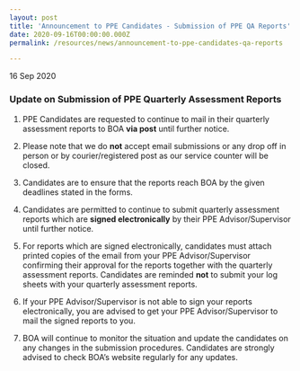 ```yaml
---
layout: post
title: 'Announcement to PPE Candidates - Submission of PPE QA Reports'
date: 2020-09-16T00:00:00.000Z
permalink: /resources/news/announcement-to-ppe-candidates-qa-reports

---
```


16 Sep 2020

### **Update on Submission of PPE Quarterly Assessment Reports**

1.	PPE Candidates are requested to continue to mail in their quarterly assessment reports to BOA **via post** until further notice. 

2.	Please note that we do **not** accept email submissions or any drop off in person or by courier/registered post as our service counter will be closed.

3.	Candidates are to ensure that the reports reach BOA by the given deadlines stated in the forms.

4.	Candidates are permitted to continue to submit quarterly assessment reports which are **signed electronically** by their PPE Advisor/Supervisor until further notice.

5.	For reports which are signed electronically, candidates must attach printed copies of the email from your PPE Advisor/Supervisor confirming their approval for the reports together with the quarterly assessment reports. Candidates are reminded **not** to submit your log sheets with your quarterly assessment reports. 

6.	If your PPE Advisor/Supervisor is not able to sign your reports electronically, you are advised to get your PPE Advisor/Supervisor to mail the signed reports to you.

7.	BOA will continue to monitor the situation and update the candidates on any changes in the submission procedures. Candidates are strongly advised to check BOA’s website regularly for any updates. 
